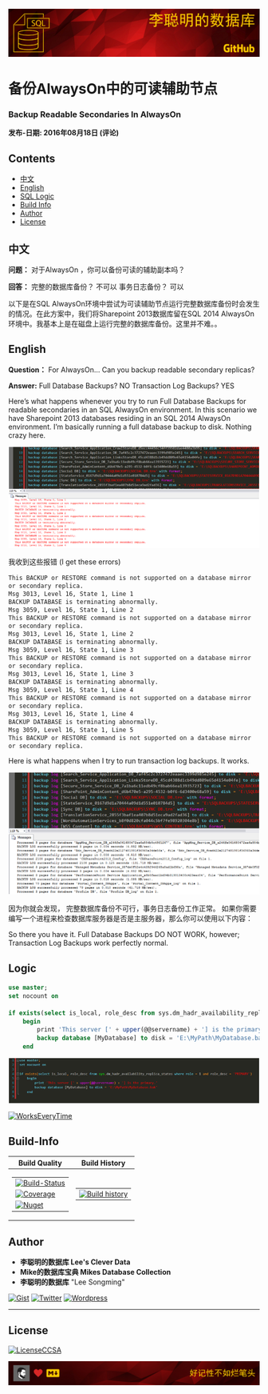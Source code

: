 ![CLEVER DATA GIT REPO](https://raw.githubusercontent.com/LiCongMingDeShujuku/git-resources/master/0-clever-data-github.png "李聪明的数据库")

# 备份AlwaysOn中的可读辅助节点
### Backup Readable Secondaries In AlwaysOn
**发布-日期: 2016年08月18日 (评论)**



## Contents

- [中文](#中文)
- [English](#English)
- [SQL Logic](#Logic)
- [Build Info](#Build-Info)
- [Author](#Author)
- [License](#License) 


## 中文
**问题：** 对于AlwaysOn ，你可以备份可读的辅助副本吗？

**回答：**
完整的数据库备份？	不可以
事务日志备份？		可以

以下是在SQL AlwaysOn环境中尝试为可读辅助节点运行完整数据库备份时会发生的情况。在此方案中，我们将Sharepoint 2013数据库留在SQL 2014 AlwaysOn环境中。我基本上是在磁盘上运行完整的数据库备份。这里并不难。。


## English
**Question：** For AlwaysOn… Can you backup readable secondary replicas?

**Answer:**
Full Database Backups? 		NO
Transaction Log Backups? 	YES

Here’s what happens whenever you try to run Full Database Backups for readable secondaries in an SQL AlwaysOn environment. In this scenario we have Sharepoint 2013 databases residing in an SQL 2014 AlwaysOn environment. I’m basically running a full database backup to disk. Nothing crazy here.

![#](images/backup-errors-for-readable-secondaries.png?raw=true "#")

我收到这些报错 (I get these errors)

```
This BACKUP or RESTORE command is not supported on a database mirror or secondary replica.
Msg 3013, Level 16, State 1, Line 1
BACKUP DATABASE is terminating abnormally.
Msg 3059, Level 16, State 1, Line 2
This BACKUP or RESTORE command is not supported on a database mirror or secondary replica.
Msg 3013, Level 16, State 1, Line 2
BACKUP DATABASE is terminating abnormally.
Msg 3059, Level 16, State 1, Line 3
This BACKUP or RESTORE command is not supported on a database mirror or secondary replica.
Msg 3013, Level 16, State 1, Line 3
BACKUP DATABASE is terminating abnormally.
Msg 3059, Level 16, State 1, Line 4
This BACKUP or RESTORE command is not supported on a database mirror or secondary replica.
Msg 3013, Level 16, State 1, Line 4
BACKUP DATABASE is terminating abnormally.
Msg 3059, Level 16, State 1, Line 5
This BACKUP or RESTORE command is not supported on a database mirror or secondary replica.
```

Here is what happens when I try to run transaction log backups.  It works. 

![#](images/transaction-log-backups-for-readable-secondaries.png?raw=true "#")

因为你就会发现，
完整数据库备份不可行，事务日志备份工作正常。
如果你需要编写一个进程来检查数据库服务器是否是主服务器，那么你可以使用以下内容：

So there you have it.
Full Database Backups DO NOT WORK, however; Transaction Log Backups work perfectly normal.

## Logic
```SQL
use master;
set nocount on
 
if exists(select is_local, role_desc from sys.dm_hadr_availability_replica_states where role = 1 and role_desc = 'PRIMARY') 
    begin
        print 'This server [' + upper(@@servername) + '] is the primary.'
        backup database [MyDatabase] to disk = 'E:\MyPath\MyDatabase.bak'
    end
```

![#](images/working-backup-logic-for-readable-secondaries.png?raw=true "#")


[![WorksEveryTime](https://forthebadge.com/images/badges/60-percent-of-the-time-works-every-time.svg)](https://shitday.de/)

## Build-Info

| Build Quality | Build History |
|--|--|
|<table><tr><td>[![Build-Status](https://ci.appveyor.com/api/projects/status/pjxh5g91jpbh7t84?svg?style=flat-square)](#)</td></tr><tr><td>[![Coverage](https://coveralls.io/repos/github/tygerbytes/ResourceFitness/badge.svg?style=flat-square)](#)</td></tr><tr><td>[![Nuget](https://img.shields.io/nuget/v/TW.Resfit.Core.svg?style=flat-square)](#)</td></tr></table>|<table><tr><td>[![Build history](https://buildstats.info/appveyor/chart/tygerbytes/resourcefitness)](#)</td></tr></table>|

## Author

- **李聪明的数据库 Lee's Clever Data**
- **Mike的数据库宝典 Mikes Database Collection**
- **李聪明的数据库** "Lee Songming"

[![Gist](https://img.shields.io/badge/Gist-李聪明的数据库-<COLOR>.svg)](https://gist.github.com/congmingshuju)
[![Twitter](https://img.shields.io/badge/Twitter-mike的数据库宝典-<COLOR>.svg)](https://twitter.com/mikesdatawork?lang=en)
[![Wordpress](https://img.shields.io/badge/Wordpress-mike的数据库宝典-<COLOR>.svg)](https://mikesdatawork.wordpress.com/)

---
## License
[![LicenseCCSA](https://img.shields.io/badge/License-CreativeCommonsSA-<COLOR>.svg)](https://creativecommons.org/share-your-work/licensing-types-examples/)

![Lee Songming](https://raw.githubusercontent.com/LiCongMingDeShujuku/git-resources/master/1-clever-data-github.png "李聪明的数据库")

